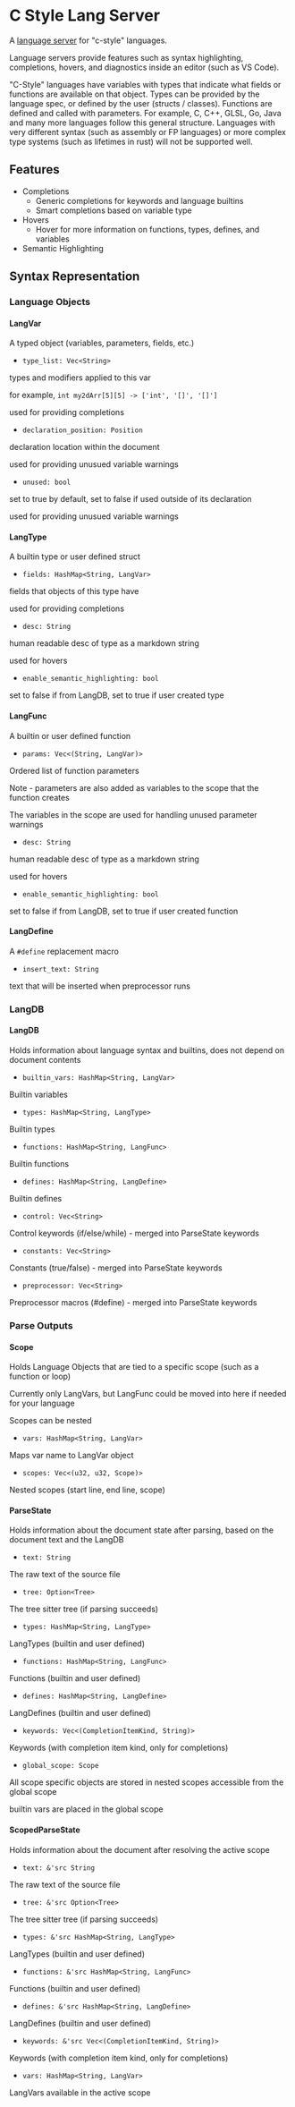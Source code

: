# C Style Lang Server

A [language server](https://microsoft.github.io/language-server-protocol/) for "c-style" languages.

Language servers provide features such as syntax highlighting, completions, hovers, and diagnostics inside an editor (such as VS Code).

"C-Style" languages have variables with types that indicate what fields or functions are available on that object. Types can be provided by the language spec, or defined by the user (structs / classes). Functions are defined and called with parameters. For example, C, C++, GLSL, Go, Java and many more languages follow this general structure. Languages with very different syntax (such as assembly or FP languages) or more complex type systems (such as lifetimes in rust) will not be supported well.

## Features

 - Completions
   - Generic completions for keywords and language builtins
   - Smart completions based on variable type
 - Hovers
   - Hover for more information on functions, types, defines, and variables
 - Semantic Highlighting

## Syntax Representation
### Language Objects
#### LangVar
A typed object (variables, parameters, fields, etc.)

 - `type_list: Vec<String>`

types and modifiers applied to this var

for example, `int my2dArr[5][5] -> ['int', '[]', '[]']`

used for providing completions

 - `declaration_position: Position`

declaration location within the document

used for providing unusued variable warnings

 - `unused: bool`

set to true by default, set to false if used outside of its declaration

used for providing unusued variable warnings

#### LangType
A builtin type or user defined struct

 - `fields: HashMap<String, LangVar>`

fields that objects of this type have

used for providing completions

 - `desc: String`

human readable desc of type as a markdown string

used for hovers

 - `enable_semantic_highlighting: bool`

set to false if from LangDB, set to true if user created type

#### LangFunc
A builtin or user defined function

 - `params: Vec<(String, LangVar)>`

Ordered list of function parameters

Note - parameters are also added as variables to the scope that the function creates

The variables in the scope are used for handling unused parameter warnings

 - `desc: String`

human readable desc of type as a markdown string

used for hovers

 - `enable_semantic_highlighting: bool`

set to false if from LangDB, set to true if user created function

#### LangDefine
A `#define` replacement macro

 - `insert_text: String`

text that will be inserted when preprocessor runs

### LangDB
#### LangDB
Holds information about language syntax and builtins, does not depend on document contents

 - `builtin_vars: HashMap<String, LangVar>`

Builtin variables

 - `types: HashMap<String, LangType>`

Builtin types

 - `functions: HashMap<String, LangFunc>`

Builtin functions

 - `defines: HashMap<String, LangDefine>`

Builtin defines

 - `control: Vec<String>`

Control keywords (if/else/while) - merged into ParseState keywords

 - `constants: Vec<String>`

Constants (true/false) - merged into ParseState keywords

 - `preprocessor: Vec<String>`

Preprocessor macros (#define) - merged into ParseState keywords

### Parse Outputs
#### Scope
Holds Language Objects that are tied to a specific scope (such as a function or loop)

Currently only LangVars, but LangFunc could be moved into here if needed for your language

Scopes can be nested

 - `vars: HashMap<String, LangVar>`

Maps var name to LangVar object

 - `scopes: Vec<(u32, u32, Scope)>`

Nested scopes (start line, end line, scope)

#### ParseState
Holds information about the document state after parsing, based on the document text and the LangDB

 - `text: String`

The raw text of the source file

 - `tree: Option<Tree>`

The tree sitter tree (if parsing succeeds)

 - `types: HashMap<String, LangType>`

LangTypes (builtin and user defined)

 - `functions: HashMap<String, LangFunc>`

Functions (builtin and user defined)

 - `defines: HashMap<String, LangDefine>`

LangDefines (builtin and user defined)

 - `keywords: Vec<(CompletionItemKind, String)>`

Keywords (with completion item kind, only for completions)

 - `global_scope: Scope`

All scope specific objects are stored in nested scopes accessible from the global scope

builtin vars are placed in the global scope

#### ScopedParseState
Holds information about the document after resolving the active scope

 - `text: &'src String`

The raw text of the source file

 - `tree: &'src Option<Tree>`

The tree sitter tree (if parsing succeeds)

 - `types: &'src HashMap<String, LangType>`

LangTypes (builtin and user defined)

 - `functions: &'src HashMap<String, LangFunc>`

Functions (builtin and user defined)

 - `defines: &'src HashMap<String, LangDefine>`

LangDefines (builtin and user defined)

 - `keywords: &'src Vec<(CompletionItemKind, String)>`

Keywords (with completion item kind, only for completions)

 - `vars: HashMap<String, LangVar>`

LangVars available in the active scope

